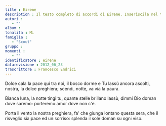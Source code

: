 ```yaml
--- 
title : Eirene
description : Il testo completo di accordi di Eirene. Inseriscila nel tuo canzoniere!
autori : 
   - ""
album : 
tonalita : Mi
famiglia : 
   - "Scout"
gruppo : 
momenti : 
   - ""
identificatore : eirene
datarevisione : 2012_06_23
trascrittore : Francesco Endrici
--- 
```




Dolce cala la pace qui tra noi,
il bosco dorme e Tu lassù ancora
ascolti, nostra, la dolce preghiera;
scendi, notte, va via la paura.


Bianca luna, la notte tingi tu,
quante stelle brillano lassù;
dimmi Dio doman dove saremo:
porteremo amor dove non c'è.


Porta il vento la nostra preghiera,
fa' che giunga lontano questa sera,
che il risveglio sia pace ed un sorriso:
splenda il sole doman su ogni viso.


